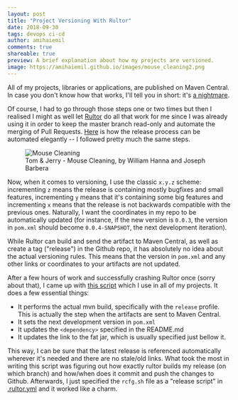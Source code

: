 ```yaml
---
layout: post
title: "Project Versioning With Rultor"
date: 2018-09-30
tags: devops ci-cd
author: amihaiemil
comments: true
shareable: true
preview: A brief explanation about how my projects are versioned.
image: https://amihaiemil.github.io/images/mouse_cleaning2.png
---
```


All of my projects, libraries or applications, are published on Maven Central. In case you
don't know how that works, I'll tell you in short: it's [a nightmare](https://maven.apache.org/repository/guide-central-repository-upload.html).

Of course, I had to go through those steps one or two times but then I realised I might as well let [Rultor](http://www.rultor.com/) do all that work for me since I was already using it in order to keep
the master branch read-only and automate the merging of Pull Requests. [Here](https://www.yegor256.com/2014/08/19/how-to-release-to-maven-central.html) is how the release process can be automated elegantly -- I followed pretty much the same steps.

<figure class="articleimg">
 <img src="{{page.image}}" alt="Mouse Cleaning">
 <figcaption>
 Tom & Jerry - Mouse Cleaning, by  William Hanna and Joseph Barbera
 </figcaption>
</figure>

Now, when it comes to versioning, I use the classic ``x.y.z`` scheme: incrementing ``z`` means the release is containing mostly bugfixes and small features, incrementing ``y`` means that it's containing some big features and incrementing ``x`` means that the release is not backwards compatible with the previous ones. Naturally, I want the coordinates in my repo to be automatically updated (for instance, if the new version is ``0.0.3``, the version in ``pom.xml`` should become ``0.0.4-SNAPSHOT``, the next development iteration).

While Rultor can build and send the artifact to Maven Central, as well as create a tag ("release") in the Github repo, it has absolutely no idea about the actual versioning rules. This means that the version in  ``pom.xml`` and any other links or coordinates to your artifacts are not updated.

After a few hours of work and successfully crashing Rultor once (sorry about that), I came up with [this script](https://github.com/amihaiemil/docker-java-api/blob/master/rcfg.sh) which I use in all of my projects. It does a few essential things:

* It performs the actual mvn build, specifically with the ``release`` profile. This is actually the step when the artifacts are sent to Maven Central.
* It sets the next development version in ``pom.xml``
* It updates the ``<dependency>`` specified in the README.md
* It updates the link to the fat jar, which is usually specified just bellow it.

This way, I can be sure that the latest release is referenced automatically wherever it's needed and there are no stale/old links. What took the most in writing this script was figuring out how exactly rultor builds my release (on which branch) and how/when does it commit and push the changes to Github. Afterwards, I just specified the ``rcfg.sh`` file as a "release script" in [.rultor.yml](https://github.com/amihaiemil/docker-java-api/blob/master/.rultor.yml#L18) and it worked like a charm.
